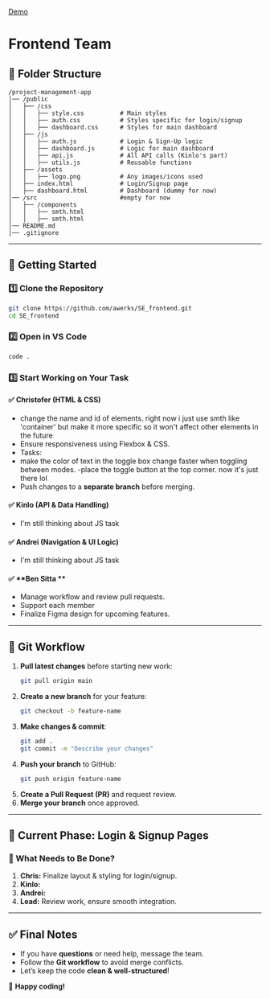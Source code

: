 [Demo](https://se-project.up.railway.app)

# **Frontend Team**

## 📂 **Folder Structure**

```
/project-management-app
│── /public
│   ├── /css
│   │   ├── style.css          # Main styles
│   │   ├── auth.css           # Styles specific for login/signup
│   │   ├── dashboard.css      # Styles for main dashboard
│   ├── /js
│   │   ├── auth.js            # Login & Sign-Up logic
│   │   ├── dashboard.js       # Logic for main dashboard
│   │   ├── api.js             # All API calls (Kinlo's part)
│   │   ├── utils.js           # Reusable functions
│   ├── /assets
│   │   ├── logo.png           # Any images/icons used
│   ├── index.html             # Login/Signup page
│   ├── dashboard.html         # Dashboard (dummy for now)
│── /src                       #empty for now
│   ├── /components
│   │   ├── smth.html
│   │   ├── smth.html
│── README.md
│── .gitignore
```

---

## 🚀 **Getting Started**

### **1️⃣ Clone the Repository**

```bash
git clone https://github.com/awerks/SE_frontend.git
cd SE_frontend
```

### **2️⃣ Open in VS Code**

```bash
code .
```

### **3️⃣ Start Working on Your Task**

#### ✅ **Christofer (HTML & CSS)**

- change the name and id of elements. right now i just use smth like 'container' but make it more specific so it won't affect other elements in the future
- Ensure responsiveness using Flexbox & CSS.
- Tasks:
- make the color of text in the toggle box change faster when toggling between modes.
  -place the toggle button at the top corner. now it's just there lol
- Push changes to a **separate branch** before merging.

#### ✅ **Kinlo (API & Data Handling)**

- I'm still thinking about JS task

#### ✅ **Andrei (Navigation & UI Logic)**

- I'm still thinking about JS task

#### ✅ **Ben Sitta **

- Manage workflow and review pull requests.
- Support each member
- Finalize Figma design for upcoming features.

---

## 🔄 **Git Workflow**

1. **Pull latest changes** before starting new work:
   ```bash
   git pull origin main
   ```
2. **Create a new branch** for your feature:
   ```bash
   git checkout -b feature-name
   ```
3. **Make changes & commit**:
   ```bash
   git add .
   git commit -m "Describe your changes"
   ```
4. **Push your branch** to GitHub:
   ```bash
   git push origin feature-name
   ```
5. **Create a Pull Request (PR)** and request review.
6. **Merge your branch** once approved.

---

## 📅 **Current Phase: Login & Signup Pages**

### **🔹 What Needs to Be Done?**

1. **Chris:** Finalize layout & styling for login/signup.
2. **Kinlo:**
3. **Andrei:**
4. **Lead:** Review work, ensure smooth integration.

---

## ✅ **Final Notes**

- If you have **questions** or need help, message the team.
- Follow the **Git workflow** to avoid merge conflicts.
- Let’s keep the code **clean & well-structured**!

🚀 **Happy coding!**
